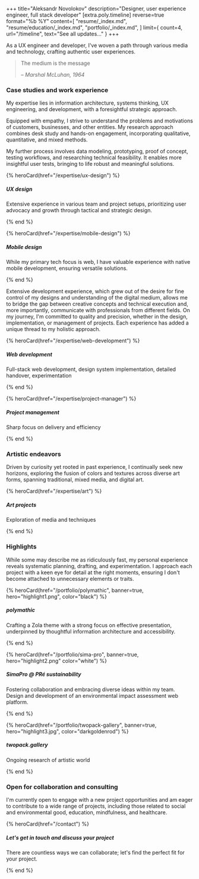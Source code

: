 +++
title="Aleksandr Novolokov"
description="Designer, user experience engineer, full stack developer"
[extra.poly.timeline]
reverse=true
format="%b %Y"
content=[
  "resume/_index.md",
  "resume/education/_index.md",
  "portfolio/_index.md",
]
limit={ count=4, url="/timeline", text="See all updates..." }
+++

As a UX engineer and developer, I've woven a path through various media and technology, crafting authentic user experiences.

> The medium is the message
>
> _– Marshal McLuhan, 1964_

### Case studies and work experience

My expertise lies in information architecture, systems thinking, UX engineering, and development, with a foresightful strategic approach.

Equipped with empathy, I strive to understand the problems and motivations of customers, businesses, and other entities. My research approach combines desk study and hands-on engagement, incorporating qualitative, quantitative, and mixed methods.

My further process involves data modeling, prototyping, proof of concept, testing workflows, and researching technical feasibility. It enables more insightful user tests, bringing to life robust and meaningful solutions.

{% heroCard(href="/expertise/ux-design") %}

##### UX design

Extensive experience in various team and project setups, prioritizing user advocacy and growth through tactical and strategic design.

{% end %}

{% heroCard(href="/expertise/mobile-design") %}

##### Mobile design

While my primary tech focus is web, I have valuable experience with native mobile development, ensuring versatile solutions.

{% end %}

Extensive development experience, which grew out of the desire for fine control of my designs and understanding of the digital medium, allows me to bridge the gap between creative concepts and technical execution and, more importantly, communicate with professionals from different fields. On my journey, I'm committed to quality and precision, whether in the design, implementation, or management of projects. Each experience has added a unique thread to my holistic approach.

{% heroCard(href="/expertise/web-development") %}

##### Web development

Full-stack web development, design system implementation, detailed handover, experimentation

{% end %}

{% heroCard(href="/expertise/project-manager") %}

##### Project management

Sharp focus on delivery and efficiency

{% end %}

### Artistic endeavors

Driven by curiosity yet rooted in past experience, I continually seek new horizons, exploring the fusion of colors and textures across diverse art forms, spanning traditional, mixed media, and digital art.

{% heroCard(href="/expertise/art") %}

##### Art projects

Exploration of media and techniques

{% end %}

### Highlights

While some may describe me as ridiculously fast, my personal experience reveals systematic planning, drafting, and experimentation. I approach each project with a keen eye for detail at the right moments, ensuring I don't become attached to unnecessary elements or traits.

{% heroCard(href="/portfolio/polymathic", banner=true, hero="highlight1.png", color="black") %}

##### polymathic

Crafting a Zola theme with a strong focus on effective presentation, underpinned by thoughtful information architecture and accessibility.

{% end %}

{% heroCard(href="/portfolio/sima-pro", banner=true, hero="highlight2.png" color="white") %}

##### SimaPro @ PRé sustainability

Fostering collaboration and embracing diverse ideas within my team. Design and development of an environmental impact assessment web platform.

{% end %}

{% heroCard(href="/portfolio/twopack-gallery", banner=true, hero="highlight3.jpg", color="darkgoldenrod") %}

##### twopack.gallery

Ongoing research of artistic world

{% end %}

### Open for collaboration and consulting

I'm currently open to engage with a new project opportunities and am eager to contribute to a wide range of projects, including those related to social and environmental good, education, mindfulness, and healthcare.

{% heroCard(href="/contact") %}

##### Let's get in touch and discuss your project

There are countless ways we can collaborate; let's find the perfect fit for your project.

{% end %}
